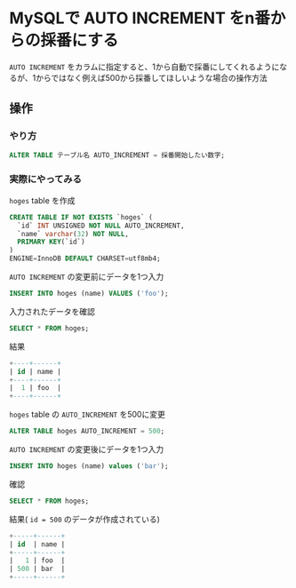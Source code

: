 # MySQLで AUTO INCREMENT をn番からの採番にする

`AUTO INCREMENT` をカラムに指定すると、1から自動で採番にしてくれるようになるが、1からではなく例えば500から採番してほしいような場合の操作方法

## 操作

### やり方

```sql
ALTER TABLE テーブル名 AUTO_INCREMENT = 採番開始したい数字;
```

### 実際にやってみる

`hoges` table を作成

```sql
CREATE TABLE IF NOT EXISTS `hoges` (
  `id` INT UNSIGNED NOT NULL AUTO_INCREMENT,
  `name` varchar(32) NOT NULL,
  PRIMARY KEY(`id`)
)
ENGINE=InnoDB DEFAULT CHARSET=utf8mb4;
```

 `AUTO INCREMENT` の変更前にデータを1つ入力

```sql
INSERT INTO hoges (name) VALUES ('foo');
```

入力されたデータを確認

```sql
SELECT * FROM hoges;
```

結果

```sql
+----+------+
| id | name |
+----+------+
|  1 | foo  |
+----+------+
```

`hoges` table の `AUTO_INCREMENT` を500に変更 

```sql
ALTER TABLE hoges AUTO_INCREMENT = 500;
```

 `AUTO INCREMENT` の変更後にデータを1つ入力

```sql
INSERT INTO hoges (name) values ('bar');
```

確認

```sql
SELECT * FROM hoges;
```

結果( `id = 500` のデータが作成されている)

```sql
+-----+------+
| id  | name |
+-----+------+
|   1 | foo  |
| 500 | bar  |
+-----+------+
```

